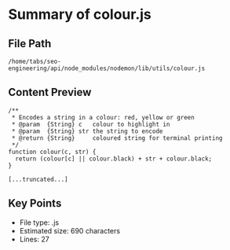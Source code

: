 # Summary of colour.js
  
## File Path
`/home/tabs/seo-engineering/api/node_modules/nodemon/lib/utils/colour.js`

## Content Preview
```
/**
 * Encodes a string in a colour: red, yellow or green
 * @param  {String} c   colour to highlight in
 * @param  {String} str the string to encode
 * @return {String}     coloured string for terminal printing
 */
function colour(c, str) {
  return (colour[c] || colour.black) + str + colour.black;
}

[...truncated...]
```

## Key Points
- File type: .js
- Estimated size: 690 characters
- Lines: 27
